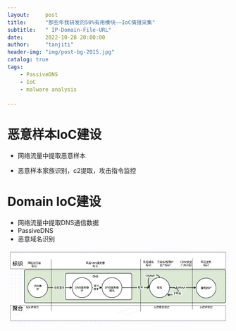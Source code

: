 ```yaml
---
layout:     post
title:      "那些年我研发的50%有用模块——IoC情报采集"
subtitle:   " IP-Domain-File-URL"
date:       2022-10-28 20:00:00
author:     "tanjiti"
header-img: "img/post-bg-2015.jpg"
catalog: true
tags:
    - PassiveDNS
    - IoC
    - malware analysis

---
```


# 恶意样本IoC建设

- 网络流量中提取恶意样本

- 恶意样本家族识别，c2提取，攻击指令监控

# Domain IoC建设
- 网络流量中提取DNS通信数据
- PassiveDNS
- 恶意域名识别

![](../img/domain-ioc.png)




